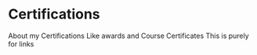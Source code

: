 # Certifications
About my Certifications Like awards and Course Certificates
This is purely for links
